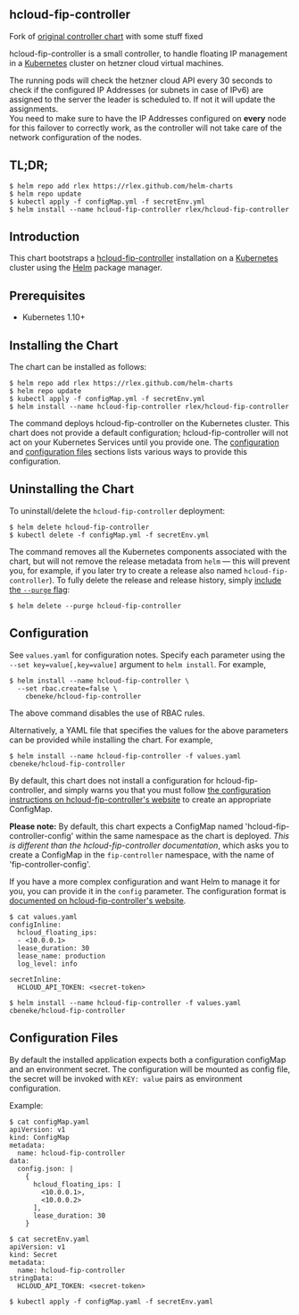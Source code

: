 hcloud-fip-controller
-------

Fork of [original controller chart][hcloud-fip-controller-home] with some stuff fixed

hcloud-fip-controller is a small controller, to handle floating IP management
in a [Kubernetes][k8s-home] cluster on hetzner cloud virtual machines.

The running pods will check the hetzner cloud API every 30 seconds to check if
the configured IP Addresses (or subnets in case of IPv6) are assigned to the
server the leader is scheduled to. If not it will update the assignments.  
You need to make sure to have the IP Addresses configured on **every** node for
this failover to correctly work, as the controller will not take care of the
network configuration of the nodes.

TL;DR;
------

```console
$ helm repo add rlex https://rlex.github.com/helm-charts
$ helm repo update
$ kubectl apply -f configMap.yml -f secretEnv.yml
$ helm install --name hcloud-fip-controller rlex/hcloud-fip-controller
```

Introduction
------------

This chart bootstraps a [hcloud-fip-controller][hcloud-fip-controller-home]
installation on a [Kubernetes][k8s-home] cluster using the [Helm][helm-home]
package manager.

Prerequisites
-------------

-  Kubernetes 1.10+

Installing the Chart
--------------------

The chart can be installed as follows:

```console
$ helm repo add rlex https://rlex.github.com/helm-charts
$ helm repo update
$ kubectl apply -f configMap.yml -f secretEnv.yml
$ helm install --name hcloud-fip-controller rlex/hcloud-fip-controller
```

The command deploys hcloud-fip-controller on the Kubernetes cluster. This chart
does not provide a default configuration; hcloud-fip-controller will not act on
your Kubernetes Services until you provide one. The
[configuration](#configuration) and [configuration files](#configuration-files)
sections lists various ways to provide this configuration.

Uninstalling the Chart
----------------------

To uninstall/delete the `hcloud-fip-controller` deployment:

```console
$ helm delete hcloud-fip-controller
$ kubectl delete -f configMap.yml -f secretEnv.yml
```

The command removes all the Kubernetes components associated with the chart, but
will not remove the release metadata from `helm` — this will prevent you, for
example, if you later try to create a release also named
`hcloud-fip-controller`). To fully delete the release and release history,
simply [include the `--purge` flag][helm-usage]:

```console
$ helm delete --purge hcloud-fip-controller
```

Configuration
-------------

See `values.yaml` for configuration notes. Specify each parameter using the
`--set key=value[,key=value]` argument to `helm install`. For example,

```console
$ helm install --name hcloud-fip-controller \
  --set rbac.create=false \
    cbeneke/hcloud-fip-controller
```

The above command disables the use of RBAC rules.

Alternatively, a YAML file that specifies the values for the above parameters
can be provided while installing the chart. For example,

```console
$ helm install --name hcloud-fip-controller -f values.yaml cbeneke/hcloud-fip-controller
```

By default, this chart does not install a configuration for
hcloud-fip-controller, and simply warns you that you must follow
[the configuration instructions on hcloud-fip-controller's
website][hcloud-fip-controller-config] to create an appropriate ConfigMap.

**Please note:** By default, this chart expects a ConfigMap named
'hcloud-fip-controller-config' within the same namespace as the chart is
deployed. _This is different than the hcloud-fip-controller documentation_,
which asks you to create a ConfigMap in the `fip-controller` namespace, with
the name of 'fip-controller-config'.

If you have a more complex configuration and want Helm to manage it for you, you
can provide it in the `config` parameter. The configuration format is
[documented on hcloud-fip-controller's website][hcloud-fip-controller-config].

```console
$ cat values.yaml
configInline:
  hcloud_floating_ips:
  - <10.0.0.1>
  lease_duration: 30
  lease_name: production
  log_level: info

secretInline:
  HCLOUD_API_TOKEN: <secret-token>

$ helm install --name hcloud-fip-controller -f values.yaml cbeneke/hcloud-fip-controller
```

Configuration Files
-------------------

By default the installed application expects both a configuration configMap and
an environment secret. The configuration will be mounted as config file, the
secret will be invoked with `KEY: value` pairs as environment configuration.

Example:

```console
$ cat configMap.yaml
apiVersion: v1
kind: ConfigMap
metadata:
  name: hcloud-fip-controller
data:
  config.json: |
    {
      hcloud_floating_ips: [
        <10.0.0.1>,
        <10.0.0.2>
      ],
      lease_duration: 30
    }

$ cat secretEnv.yaml
apiVersion: v1
kind: Secret
metadata:
  name: hcloud-fip-controller
stringData:
  HCLOUD_API_TOKEN: <secret-token>

$ kubectl apply -f configMap.yaml -f secretEnv.yaml
```

[helm-home]: https://helm.sh
[helm-usage]: https://docs.helm.sh/using_helm/
[k8s-home]: https://kubernetes.io
[hcloud-fip-controller-config]: https://github.com/cbeneke/hcloud-fip-controller/
[hcloud-fip-controller-home]: https://github.com/cbeneke/hcloud-fip-controller/
